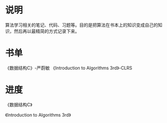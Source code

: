 # 说明

算法学习相关的笔记、代码、习题等。目的是把算法在书本上的知识变成自己的知识，然后再以最精简的方式记录下来。

# 书单

《数据结构C》-严蔚敏
《Introduction to Algorithms 3rd》-CLRS

# 进度


《数据结构C》



《Introduction to Algorithms 3rd》

